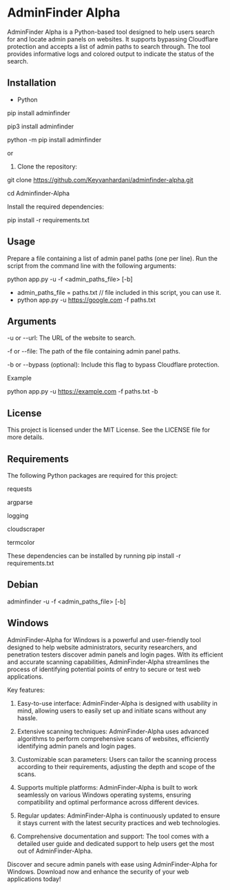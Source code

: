 # AdminFinder Alpha

AdminFinder Alpha is a Python-based tool designed to help users search for and locate admin panels on websites. It supports bypassing Cloudflare protection and accepts a list of admin paths to search through. The tool provides informative logs and colored output to indicate the status of the search.

## Installation

* Python

pip install adminfinder

pip3 install adminfinder

python -m pip install adminfinder

or

1. Clone the repository:

git clone https://github.com/Keyvanhardani/adminfinder-alpha.git

cd Adminfinder-Alpha

Install the required dependencies:

pip install -r requirements.txt

## Usage
Prepare a file containing a list of admin panel paths (one per line).
Run the script from the command line with the following arguments:


python app.py -u <URL> -f <admin_paths_file> [-b]

*   admin_paths_file = paths.txt   // file included in this script, you can use it. 
*   python app.py -u https://google.com -f paths.txt

## Arguments
  
-u or --url: The URL of the website to search.
  
-f or --file: The path of the file containing admin panel paths.
  
-b or --bypass (optional): Include this flag to bypass Cloudflare protection.
  
Example

python app.py -u https://example.com -f paths.txt -b

## License
This project is licensed under the MIT License. See the LICENSE file for more details.

## Requirements
The following Python packages are required for this project:

requests
  
argparse
  
logging
  
cloudscraper
  
termcolor

These dependencies can be installed by running pip install -r requirements.txt

## Debian 
adminfinder -u <URL> -f <admin_paths_file> [-b]

## Windows

AdminFinder-Alpha for Windows is a powerful and user-friendly tool designed to help website administrators, security researchers, and penetration testers discover admin panels and login pages. With its efficient and accurate scanning capabilities, AdminFinder-Alpha streamlines the process of identifying potential points of entry to secure or test web applications.

Key features:

1.  Easy-to-use interface: AdminFinder-Alpha is designed with usability in mind, allowing users to easily set up and initiate scans without any hassle.

2.  Extensive scanning techniques: AdminFinder-Alpha uses advanced algorithms to perform comprehensive scans of websites, efficiently identifying admin panels and login pages.

3.  Customizable scan parameters: Users can tailor the scanning process according to their requirements, adjusting the depth and scope of the scans.

4.  Supports multiple platforms: AdminFinder-Alpha is built to work seamlessly on various Windows operating systems, ensuring compatibility and optimal performance across different devices.

5.  Regular updates: AdminFinder-Alpha is continuously updated to ensure it stays current with the latest security practices and web technologies.

6.  Comprehensive documentation and support: The tool comes with a detailed user guide and dedicated support to help users get the most out of AdminFinder-Alpha.

Discover and secure admin panels with ease using AdminFinder-Alpha for Windows. Download now and enhance the security of your web applications today!

